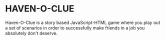 # HAVEN-O-CLUE
Haven-O-Clue is a story based JavaScript-HTML game where you play out a set of scenarios in order to successfully make friends in a job you absolutely don't deserve.
